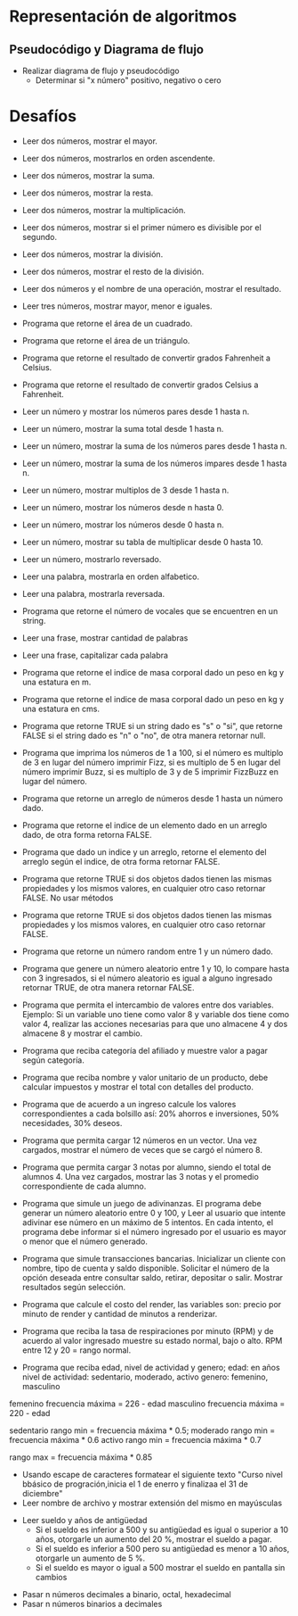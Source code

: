 # Representación de algoritmos
## Pseudocódigo y Diagrama de flujo 
* Realizar diagrama de flujo y pseudocódigo
  - Determinar si "x número" positivo, negativo o cero

# Desafíos
- Leer dos números, mostrar el mayor.
- Leer dos números, mostrarlos en orden ascendente.
- Leer dos números, mostrar la suma.
- Leer dos números, mostrar la resta.
- Leer dos números, mostrar la multiplicación.
- Leer dos números, mostrar si el primer número es divisible por el segundo.
- Leer dos números, mostrar la división.
- Leer dos números, mostrar el resto de la división.
- Leer dos números y el nombre de una operación, mostrar el resultado.

- Leer tres números, mostrar mayor, menor e iguales.

- Programa que retorne el área de un cuadrado.
- Programa que retorne el área de un triángulo.
- Programa que retorne el resultado de convertir grados Fahrenheit a Celsius.
- Programa que retorne el resultado de convertir grados Celsius a Fahrenheit.

- Leer un número y mostrar los números pares desde 1 hasta n.
- Leer un número, mostrar la suma total desde 1 hasta n.
- Leer un número, mostrar la suma de los números pares desde 1 hasta n.
- Leer un número, mostrar la suma de los números impares desde 1 hasta n.
- Leer un número, mostrar multiplos de 3 desde 1 hasta n.
- Leer un número, mostrar los números desde n hasta 0.
- Leer un número, mostrar los números desde 0 hasta n.
- Leer un número, mostrar su tabla de multiplicar desde 0 hasta 10.
- Leer un número, mostrarlo reversado.

- Leer una palabra, mostrarla en orden alfabetico.
- Leer una palabra, mostrarla reversada.
- Programa que retorne el número de vocales que se encuentren en un string.
- Leer una frase, mostrar cantidad de palabras
- Leer una frase, capitalizar cada palabra

- Programa que retorne el indice de masa corporal dado un peso en kg y una
estatura en m.
- Programa que retorne el indice de masa corporal dado un peso en kg y una
estatura en cms.

- Programa que retorne TRUE si un string dado es "s" o "si", que retorne FALSE
si el string dado es "n" o "no", de otra manera retornar null.
- Programa que imprima los números de 1 a 100, si el número es multiplo de 3 en
lugar del número imprimir Fizz, si es multiplo de 5 en lugar del número imprimir
Buzz, si es multiplo de 3 y de 5 imprimir FizzBuzz en lugar del número.
- Programa que retorne un arreglo de números desde 1 hasta un número dado.
- Programa que retorne el indice de un elemento dado en un arreglo dado, de
otra forma retorna FALSE.
- Programa que dado un indice y un arreglo, retorne el elemento del arreglo
según el indice, de otra forma retornar FALSE.
- Programa que retorne TRUE si dos objetos dados tienen las mismas propiedades
y los mismos valores, en cualquier otro caso retornar FALSE.  No usar métodos
- Programa que retorne TRUE si dos objetos dados tienen las mismas propiedades
y los mismos valores, en cualquier otro caso retornar FALSE.
- Programa que retorne un número random entre 1 y un número dado.
- Programa que genere un número aleatorio entre 1 y 10, lo compare hasta con 3
ingresados, si el número aleatorio es igual a alguno ingresado retornar TRUE, de
otra manera retornar FALSE.

- Programa que permita el intercambio de valores entre dos variables.
Ejemplo: Si un variable uno tiene como valor 8 y variable dos tiene como valor 4,
realizar las acciones necesarias para que uno almacene 4 y dos almacene 8 y
mostrar el cambio.

- Programa que reciba categoría del afiliado y muestre valor a pagar según categoría.

- Programa que reciba nombre y valor unitario de un producto, debe calcular impuestos y mostrar el total con detalles del producto.

- Programa que de acuerdo a un ingreso calcule los valores correspondientes a cada bolsillo
así: 20% ahorros e inversiones, 50% necesidades, 30% deseos.

- Programa que permita cargar 12 números en un vector.  Una vez cargados,
mostrar el número de veces que se cargó el número 8.

- Programa que permita cargar 3 notas por alumno, siendo el total de alumnos 4.
Una vez cargados, mostrar las 3 notas y el promedio correspondiente de cada alumno.

- Programa que simule un juego de adivinanzas.
El programa debe generar un número aleatorio entre 0 y 100,
y Leer al usuario que intente adivinar ese número en un máximo de 5 intentos.
En cada intento, el programa debe informar si el número ingresado por el usuario es mayor o menor que el número generado.

- Programa que simule transacciones bancarias.
Inicializar un cliente con nombre, tipo de cuenta y saldo disponible.
Solicitar el número de la opción deseada entre consultar saldo, retirar, depositar o salir.
Mostrar resultados según selección.

- Programa que calcule el costo del render, las variables son: precio por minuto de render y cantidad de minutos a renderizar.
- Programa que reciba la tasa de respiraciones por minuto (RPM) y de acuerdo al valor ingresado muestre su estado normal, bajo o alto.
RPM entre 12 y 20 = rango normal.
- Programa que reciba edad, nivel de actividad y genero;
edad: en años
nivel de actividad: sedentario, moderado, activo
genero: femenino, masculino

femenino frecuencia máxima =  226 - edad
masculino frecuencia máxima =  220 - edad

sedentario
rango min =  frecuencia máxima * 0.5;
moderado
rango min =  frecuencia máxima * 0.6
activo
rango min =  frecuencia máxima * 0.7

rango max =  frecuencia máxima * 0.85

- Usando escape de caracteres formatear el siguiente texto "Curso nivel bbásico de progración,inicia el 1 de enerro y finalizaa el 31 de diciembre"
- Leer nombre de archivo y mostrar extensión del mismo en mayúsculas
* Leer sueldo y años de antigüedad
  - Si el sueldo es inferior a 500 y su antigüedad es igual o superior a 10 años, otorgarle un aumento del 20 %, mostrar el sueldo a pagar.
  - Si el sueldo es inferior a 500 pero su antigüedad es menor a 10 años, otorgarle un aumento de 5 %.
  - Si el sueldo es mayor o igual a 500 mostrar el sueldo en pantalla sin cambios

- Pasar n números decimales a binario, octal, hexadecimal
- Pasar n números binarios a decimales
